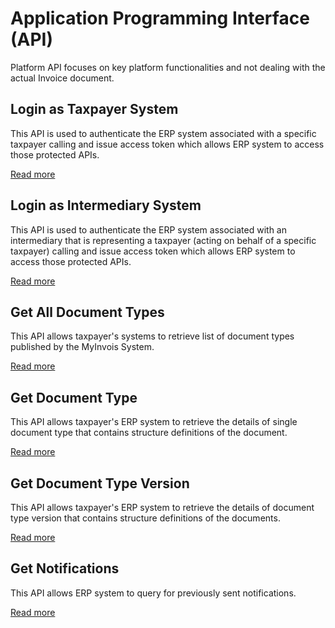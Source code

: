 # Application Programming Interface (API)

Platform API focuses on key platform functionalities and not dealing with the actual Invoice document.

## Login as Taxpayer System

This API is used to authenticate the ERP system associated with a specific taxpayer calling and issue access token which allows ERP system to access those protected APIs.

[Read more](/api/07-login-as-taxpayer-system/)

## Login as Intermediary System

This API is used to authenticate the ERP system associated with an intermediary that is representing a taxpayer (acting on behalf of a specific taxpayer) calling and issue access token which allows ERP system to access those protected APIs.

[Read more](/api/08-login-as-intermediary-system/)

## Get All Document Types

This API allows taxpayer's systems to retrieve list of document types published by the MyInvois System.

[Read more](/api/03-get-document-types/)

## Get Document Type

This API allows taxpayer's ERP system to retrieve the details of single document type that contains structure definitions of the document.

[Read more](/api/04-get-document-type/)

## Get Document Type Version

This API allows taxpayer's ERP system to retrieve the details of document type version that contains structure definitions of the documents.

[Read more](/api/05-get-document-type-version/)

## Get Notifications

This API allows ERP system to query for previously sent notifications.

[Read more](/api/06-get-notifications/) 